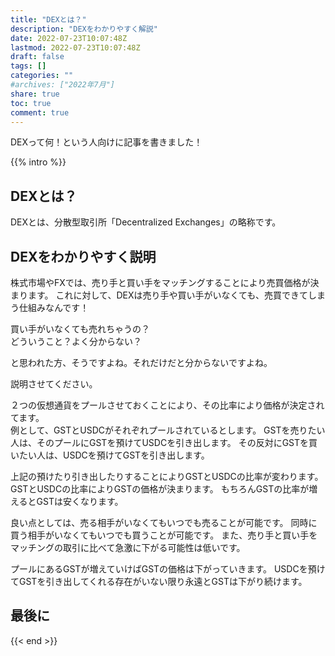 ```yaml
---
title: "DEXとは？"
description: "DEXをわかりやすく解説"
date: 2022-07-23T10:07:48Z
lastmod: 2022-07-23T10:07:48Z
draft: false
tags: []
categories: ""
#archives: ["2022年7月"]
share: true
toc: true
comment: true
---
```


DEXって何！という人向けに記事を書きました！

<!--more-->

{{% intro %}} 

## DEXとは？

DEXとは、分散型取引所「Decentralized Exchanges」の略称です。

## DEXをわかりやすく説明

株式市場やFXでは、売り手と買い手をマッチングすることにより売買価格が決まります。 
これに対して、DEXは売り手や買い手がいなくても、売買できてしまう仕組みなんです！   

買い手がいなくても売れちゃうの？  
どういうこと？よく分からない？

と思われた方、そうですよね。それだけだと分からないですよね。  

説明させてください。  

２つの仮想通貨をプールさせておくことにより、その比率により価格が決定されてます。  
例として、GSTとUSDCがそれぞれプールされているとします。
GSTを売りたい人は、そのプールにGSTを預けてUSDCを引き出します。
その反対にGSTを買いたい人は、USDCを預けてGSTを引き出します。

上記の預けたり引き出したりすることによりGSTとUSDCの比率が変わります。 
GSTとUSDCの比率によりGSTの価格が決まります。
もちろんGSTの比率が増えるとGSTは安くなります。

良い点としては、売る相手がいなくてもいつでも売ることが可能です。
同時に買う相手がいなくてもいつでも買うことが可能です。
また、売り手と買い手をマッチングの取引に比べて急激に下がる可能性は低いです。

プールにあるGSTが増えていけばGSTの価格は下がっていきます。
USDCを預けてGSTを引き出してくれる存在がいない限り永遠とGSTは下がり続けます。

## 最後に

{{< end >}}

